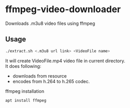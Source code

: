 # ffmpeg-video-downloader
Downloads .m3u8 video files using ffmpeg

## Usage

```bash
./extract.sh <.m3u8 url link> <VideoFile name>
```
It will create VideoFile.mp4 video file in current directory. \
It does following:
- downloads from resource
- encodes from h.264 to h.265 codec.

ffmpeg installation
```bash
apt install ffmpeg
```
